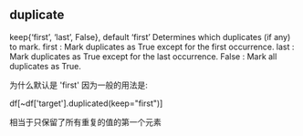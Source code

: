 
## duplicate
keep{‘first’, ‘last’, False}, default ‘first’
Determines which duplicates (if any) to mark.
first : Mark duplicates as True except for the first occurrence.
last : Mark duplicates as True except for the last occurrence.
False : Mark all duplicates as True.

为什么默认是 'first'
因为一般的用法是:

df[~df['target'].duplicated(keep="first")]

相当于只保留了所有重复的值的第一个元素